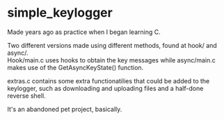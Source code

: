 # simple_keylogger
Made years ago as practice when I began learning C.

Two different versions made using different methods, found at hook/ and async/.     
Hook/main.c uses hooks to obtain the key messages while async/main.c makes use of the GetAsyncKeyState() function.

extras.c contains some extra functionatilies that could be added to the keylogger, such as downloading and uploading files and a half-done reverse shell.


It's an abandoned pet project, basically.
